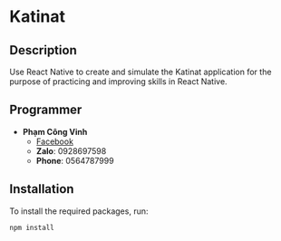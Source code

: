 # Katinat  

## Description
Use React Native to create and simulate the Katinat application for the purpose of practicing and improving skills in React Native.

## Programmer
- **Phạm Công Vinh**
  - [Facebook](https://www.facebook.com/veen.coon.111)
  - **Zalo**: 0928697598
  - **Phone**: 0564787999

## Installation
To install the required packages, run:

```bash
npm install
